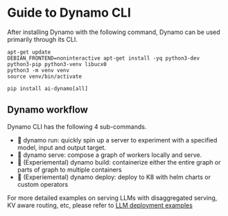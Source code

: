 <!--
SPDX-FileCopyrightText: Copyright (c) 2025 NVIDIA CORPORATION & AFFILIATES. All rights reserved.
SPDX-License-Identifier: Apache-2.0

Licensed under the Apache License, Version 2.0 (the "License");
you may not use this file except in compliance with the License.
You may obtain a copy of the License at

http://www.apache.org/licenses/LICENSE-2.0

Unless required by applicable law or agreed to in writing, software
distributed under the License is distributed on an "AS IS" BASIS,
WITHOUT WARRANTIES OR CONDITIONS OF ANY KIND, either express or implied.
See the License for the specific language governing permissions and
limitations under the License.
-->

# Guide to Dynamo CLI

After installing Dynamo with the following command, Dynamo can be used primarily through its CLI.
```
apt-get update
DEBIAN_FRONTEND=noninteractive apt-get install -yq python3-dev python3-pip python3-venv libucx0
python3 -m venv venv
source venv/bin/activate

pip install ai-dynamo[all]
```

## Dynamo workflow
Dynamo CLI has the following 4 sub-commands. 

- :runner: dynamo run: quickly spin up a server to experiment with a specified model, input and output target.
- :palm_up_hand: dynamo serve: compose a graph of workers locally and serve.
- :hammer: (Experiemental) dynamo build: containerize either the entire graph or parts of graph to multiple containers
- :rocket: (Experiemental) dynamo deploy: deploy to K8 with helm charts or custom operators

For more detailed examples on serving LLMs with disaggregated serving, KV aware routing, etc,  please refer to [LLM deployment examples](https://github.com/ai-dynamo/dynamo/blob/main/examples/llm/README.md)

